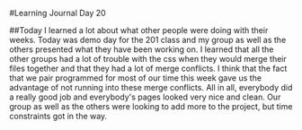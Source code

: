 #Learning Journal Day 20

##Today I learned a lot about what other people were doing with their weeks.  Today was demo day for the 201 class and my group as well as the others presented what they have been working on.  I learned that all the other groups had a lot of trouble with the css when they would merge their files together and that they had a lot of merge conflicts.  I think that the fact that we pair programmed for most of our time this week gave us the advantage of not running into these merge conflicts.  All in all, everybody did a really good job and everybody's pages looked very nice and clean.  Our group as well as the others were looking to add more to the project, but time constraints got in the way.

